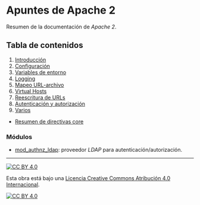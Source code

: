 # Apuntes de Apache 2

Resumen de la documentación de *Apache 2*.

## Tabla de contenidos

1. [Introducción](capitulos/01-introduccion.md)
1. [Configuración](capitulos/02-configuracion.md)
1. [Variables de entorno](capitulos/03-variables.md)
1. [Logging](capitulos/04-logging.md)
1. [Mapeo URL-archivo](capitulos/05-mapping.md)
1. [Virtual Hosts](capitulos/06-virtual-hosts.md)
1. [Reescritura de URLs](capitulos/07-rewrite.md)
1. [Autenticación y autorización](capitulos/08-autenticacion-autorizacion.md)
1. [Varios](capitulos/09-varios.md)

- [Resumen de directivas core](capitulos/directivas-core.md)

### Módulos

- [mod_authnz_ldap](capitulos/mod-authnz-ldap.md): proveedor *LDAP* para autenticación/autorización.

---

[![CC BY 4.0][cc-by-shield]][cc-by]

Esta obra está bajo una
[Licencia Creative Commons Atribución 4.0 Internacional][cc-by].

[![CC BY 4.0][cc-by-image]][cc-by]

[cc-by]: https://creativecommons.org/licenses/by/4.0/deed.es
[cc-by-image]: https://i.creativecommons.org/l/by/4.0/88x31.png
[cc-by-shield]: https://img.shields.io/badge/License-CC%20BY%204.0-lightgrey.svg
